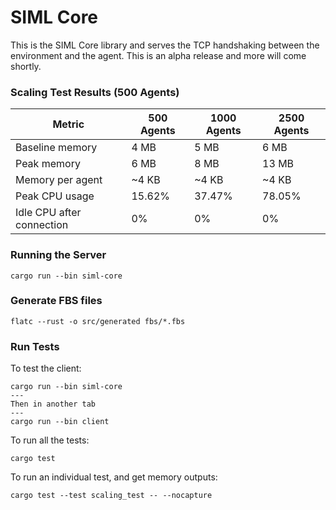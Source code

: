 # SIML Core

This is the SIML Core library and serves the TCP handshaking between the environment and the agent. This is an alpha release and more will come shortly.

### Scaling Test Results (500 Agents)

| Metric                 | 500 Agents  | 1000 Agents | 2500 Agents
|-------------------------|---------| ---------| ---------|
| Baseline memory         | 4 MB    | 5 MB  | 6 MB
| Peak memory             | 6 MB    | 8 MB | 13 MB
| Memory per agent        | ~4 KB   | ~4 KB | ~4 KB
| Peak CPU usage          | 15.62%  |  37.47% | 78.05%
| Idle CPU after connection | 0%   | 0% | 0%


### Running the Server
```
cargo run --bin siml-core
```
### Generate FBS files
```
flatc --rust -o src/generated fbs/*.fbs
```
### Run Tests
To test the client:
```
cargo run --bin siml-core
---
Then in another tab
---
cargo run --bin client
```
To run all the tests:
```
cargo test
```
To run an individual test, and get memory outputs:
```
cargo test --test scaling_test -- --nocapture
```